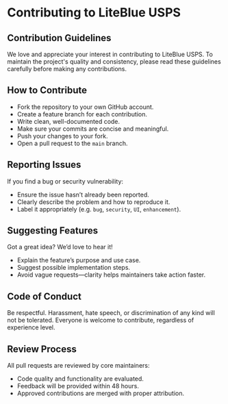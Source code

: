 # Contributing to LiteBlue USPS

## Contribution Guidelines
We love and appreciate your interest in contributing to LiteBlue USPS. To maintain the project's quality and consistency, please read these guidelines carefully before making any contributions.

## How to Contribute
- Fork the repository to your own GitHub account.
- Create a feature branch for each contribution.
- Write clean, well-documented code.
- Make sure your commits are concise and meaningful.
- Push your changes to your fork.
- Open a pull request to the `main` branch.

## Reporting Issues
If you find a bug or security vulnerability:
- Ensure the issue hasn’t already been reported.
- Clearly describe the problem and how to reproduce it.
- Label it appropriately (e.g. `bug`, `security`, `UI`, `enhancement`).

## Suggesting Features
Got a great idea? We’d love to hear it!
- Explain the feature’s purpose and use case.
- Suggest possible implementation steps.
- Avoid vague requests—clarity helps maintainers take action faster.

## Code of Conduct
Be respectful. Harassment, hate speech, or discrimination of any kind will not be tolerated. Everyone is welcome to contribute, regardless of experience level.

## Review Process
All pull requests are reviewed by core maintainers:
- Code quality and functionality are evaluated.
- Feedback will be provided within 48 hours.
- Approved contributions are merged with proper attribution.
